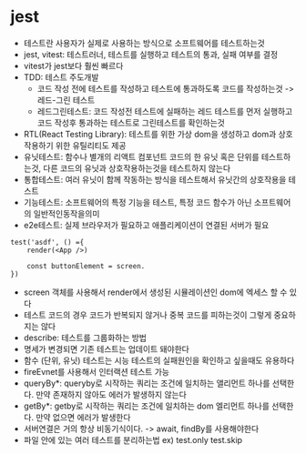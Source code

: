 # jest

* 테스트란 사용자가 실제로 사용하는 방식으로 소프트웨어를 테스트하는것
* jest, vitest: 테스트러너, 테스트를 실행하고 테스트의 통과, 실패 여부를 결정
* vitest가 jest보다 훨씬 빠르다
* TDD: 테스트 주도개발
  * 코드 작성 전에 테스트를 작성하고 테스트에 통과하도록 코드를 작성하는것 -> 레드-그린 테스트
  * 레드그린테스트: 코드 작성전 테스트에 실패하는 레드 테스트를 먼저 실행하고 코드 작성후 통과하는 테스트로 그린테스트를 확인하는것
* RTL(React Testing Library): 테스트를 위한 가상 dom을 생성하고 dom과 상호작용하기 위한 유틸리티도 제공
* 유닛테스트: 함수나 별개의 리액트 컴포넌트 코드의 한 유닛 혹은 단위를 테스트하는것, 다른 코드의 유닛과 상호작용하는것을 테스트하지 않는다
* 통합테스트: 여러 유닛이 함께 작동하는 방식을 테스트해서 유닛간의 상호작용을 테스트
* 기능테스트: 소프트웨어의 특정 기능을 테스트, 특정 코드 함수가 아닌 소프트웨어의 일반적인동작을의미
* e2e테스트: 실제 브라우저가 필요하고 애플리케이션이 연결된 서버가 필요

```
test('asdf', () ={
    render(<App />)

    const buttonElement = screen.
})
```
* screen 객체를 사용해서 render에서 생성된 시뮬레이션인 dom에 엑세스 할 수 있다
* 테스트 코드의 경우 코드가 반복되지 않거나 중복 코드를 피하는것이 그렇게 중요하지는 않다
* describe: 테스트를 그룹화하는 방법 
* 명세가 변경되면 기존 테스트는 업데이트 돼야한다
* 함수 (단위, 유닛) 테스트는 시능 테스트의 실패원인을 확인하고 싶을때도 유용하다
* fireEvnet를 사용해서 인터랙션 테스트 가능
* queryBy*: queryby로 시작하는 쿼리는 조건에 일치하는 앨리먼트 하나를 선택한다. 만약 존재하지 않아도 에러가 발생하지 않는다
* getBy*: getby로 시작하는 쿼리는 조건에 일치하는 dom 엘리먼트 하나를 선택한다. 만약 없으면 에러가 발생한다
* 서버연결은 거의 항상 비동기식이다. -> await, findBy를 사용해야한다
* 파일 안에 있는 여러 테스트를 분리하는법 ex) test.only  test.skip